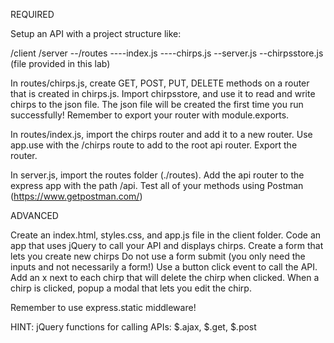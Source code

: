 REQUIRED

Setup an API with a project structure like:

/client
/server
--/routes
----index.js
----chirps.js
--server.js
--chirpsstore.js (file provided in this lab)

In routes/chirps.js, create GET, POST, PUT, DELETE methods on a router that is created in chirps.js.
    Import chirpsstore, and use it to read and write chirps to the json file.
        The json file will be created the first time you run successfully!
        Remember to export your router with module.exports.

In routes/index.js, import the chirps router and add it to a new router.
    Use app.use with the /chirps route to add to the root api router.
    Export the router.

In server.js, import the routes folder (./routes).
    Add the api router to the express app with the path /api.
Test all of your methods using Postman (https://www.getpostman.com/)

ADVANCED

Create an index.html, styles.css, and app.js file in the client folder.
    Code an app that uses jQuery to call your API and displays chirps.
        Create a form that lets you create new chirps
            Do not use a form submit (you only need the inputs and not necessarily a form!)
            Use a button click event to call the API.
        Add an x next to each chirp that will delete the chirp when clicked.
        When a chirp is clicked, popup a modal that lets you edit the chirp.

Remember to use express.static middleware!

HINT: jQuery functions for calling APIs: $.ajax, $.get, $.post